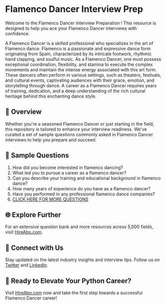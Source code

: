 # Flamenco Dancer Interview Prep

Welcome to the Flamenco Dancer Interview Preparation ! This resource is designed to help you ace your Flamenco Dancer interviews with confidence.

A Flamenco Dancer is a skilled professional who specializes in the art of Flamenco dance. Flamenco is a passionate and expressive dance form originating from Spain, characterized by its intricate footwork, rhythmic hand clapping, and soulful music. As a Flamenco Dancer, one must possess exceptional coordination, flexibility, and stamina to execute the complex movements and maintain the intense energy associated with this art form. These dancers often perform in various settings, such as theaters, festivals, and cultural events, captivating audiences with their grace, emotion, and storytelling through dance. A career as a Flamenco Dancer requires years of training, dedication, and a deep understanding of the rich cultural heritage behind this enchanting dance style.

## 🚀 Overview

Whether you're a seasoned Flamenco Dancer or just starting in the field, this repository is tailored to enhance your interview readiness. We've curated a set of sample questions commonly asked in Flamenco Dancer interviews to help you prepare and succeed.

## 📝 Sample Questions

1. How did you become interested in flamenco dancing?
2. What led you to pursue a career as a flamenco dancer?
3. Can you describe your training and educational background in flamenco dance?
4. How many years of experience do you have as a flamenco dancer?
5. Have you performed in any professional flamenco dance companies?
6. [CLICK HERE FOR MORE QUESTIONS](https://hireabo.com/job/16_4_10/Flamenco%20Dancer)

## 🌐 Explore Further

For an extensive question bank and more resources across 5,000 fields, visit [HireAbo.com](https://www.hireabo.com).

## 📱 Connect with Us

Stay updated on the latest industry insights and interview tips. Follow us on [Twitter](https://twitter.com/hireabo) and [LinkedIn](https://www.linkedin.com/in/hire-abo-3609972a8/).

## 🚀 Ready to Elevate Your Python Career?

Visit [HireAbo.com](https://www.hireabo.com) now and take the first step towards a successful Flamenco Dancer career!